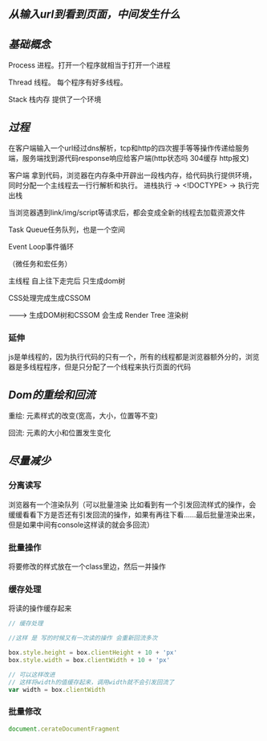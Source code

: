 ## *从输入url到看到页面，中间发生什么*

## *基础概念*

Process 进程。打开一个程序就相当于打开一个进程

Thread 线程。 每个程序有好多线程。

Stack 栈内存  提供了一个环境

## *过程*

在客户端输入一个url经过dns解析，tcp和http的四次握手等等操作传递给服务端，服务端找到源代码response响应给客户端(http状态吗 304缓存 http报文)

客户端   拿到代码，浏览器在内存条中开辟出一段栈内存，给代码执行提供环境，同时分配一个主线程去一行行解析和执行。  进栈执行   	->         <!DOCTYPE>  	 ->  	执行完出栈

当浏览器遇到link/img/script等请求后，都会变成全新的线程去加载资源文件

Task Queue任务队列，也是一个空间 

Event Loop事件循环

（微任务和宏任务）

主线程 自上往下走完后  只生成dom树

CSS处理完成生成CSSOM

———> 生成DOM树和CSSOM  会生成 Render Tree 渲染树

### 延伸

js是单线程的，因为执行代码的只有一个，所有的线程都是浏览器额外分的，浏览器是多线程程序，但是只分配了一个线程来执行页面的代码

## *Dom的重绘和回流*

重绘: 元素样式的改变(宽高，大小，位置等不变)

回流: 元素的大小和位置发生变化

## *尽量减少*

### 分离读写

浏览器有一个渲染队列（可以批量渲染 比如看到有一个引发回流样式的操作，会缓缓看看下方是否还有引发回流的操作，如果有再往下看…...最后批量渲染出来，但是如果中间有console这样读的就会多回流）

### 批量操作

将要修改的样式放在一个class里边，然后一并操作

### 缓存处理

将读的操作缓存起来

```js
// 缓存处理

//这样 是 写的时候又有一次读的操作 会重新回流多次

box.style.height = box.clientHeight + 10 + 'px'
box.style.width = box.clientWidth + 10 + 'px'

// 可以这样改进
// 这样将width的值缓存起来，调用width就不会引发回流了
var width = box.clientWidth
```

### 批量修改

```js
document.cerateDocumentFragment
```

